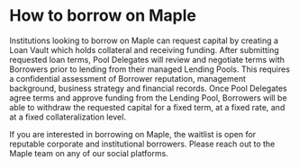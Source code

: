 # How to borrow on Maple

Institutions looking to borrow on Maple can request capital by creating a Loan Vault which holds collateral and receiving funding. After submitting requested loan terms, Pool Delegates will review and negotiate terms with Borrowers prior to lending from their managed Lending Pools. This requires a confidential assessment of Borrower reputation, management background, business strategy and financial records. Once Pool Delegates agree terms and approve funding from the Lending Pool, Borrowers will be able to withdraw the requested capital for a fixed term, at a fixed rate, and at a fixed collateralization level.

If you are interested in borrowing on Maple, the waitlist is open for reputable corporate and institutional borrowers. Please reach out to the Maple team on any of our social platforms.

